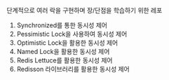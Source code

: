 단계적으로 여러 락을 구현하며 장/단점을 학습하기 위한 레포
1. Synchronized를 통한 동시성 제어
2. Pessimistic Lock을 사용하여 동시성 제어
3. Optimistic Lock을 활용한 동시성 제어
4. Named Lock을 활용한 동시성 제어
5. Redis Lettuce를 활용한 동시성 제어
6. Redisson 라이브러리를 활용한 동시성 제어
